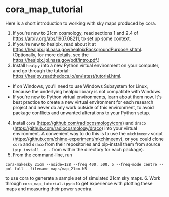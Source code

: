 # cora_map_tutorial
Here is a short introduction to working with sky maps produced by cora.

1. If you're new to 21cm cosmology, read sections 1 and 2.4 of https://arxiv.org/abs/1907.08211, to set up some context.
2. If you're new to healpix, read about it at https://healpix.jpl.nasa.gov/healpixBackgroundPurpose.shtml. (Optionally, for more details, see the https://healpix.jpl.nasa.gov/pdf/intro.pdf.)
3. Install `healpy` into a new Python virtual environment on your computer, and go through the tutorial: https://healpy.readthedocs.io/en/latest/tutorial.html.
  - If on Windows, you'll need to use Windows Subsystem for Linux, because the underlying healpix library is not compatible with Windows.
  - If you're new to Python virtual environments, learn about them now. It's best practice to create a new virtual environment for each research project and never do any work outside of this environment, to avoid package conflicts and unwanted alterations to your Python setup.
4. Install `cora` (https://github.com/radiocosmology/cora) and `draco` (https://github.com/radiocosmology/draco) into your virtual environment. A convenient way to do this is to use the `mkchimeenv` script (https://github.com/chime-experiment/mkchimeenv), or you could clone `cora` and `draco` from their repositories and pip-install them from source (`pip install -e .` from within the directory for each package).
5. From the command-line, run
```
cora-makesky 21cm --nside=128 --freq 400. 500. 5 --freq-mode centre --pol full --filename maps/map_21cm.h5
```
to use cora to generate a sample set of simulated 21cm sky maps.
6. Work through `cora_map_tutorial.ipynb` to get experience with plotting these maps and measuring their power spectra.